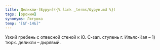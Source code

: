 ```yaml
---
title: Деликли-[Бурун]({% link _terms/бурун.md %})
tags: [ороним]
synonyms: Лягушка
temp: "[&Г-14&]"
---
```


Узкий гребень с отвесной стеной к Ю. С-зап. ступень г. Ильяс-Кая – 1) тюрк.
деликли – дырявый.
